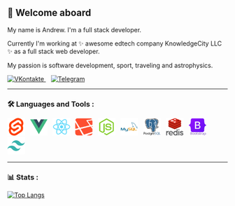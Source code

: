## 🚀 Welcome aboard

My name is Andrew. I'm a full stack developer.

Currently I'm working at ✨ awesome edtech company KnowledgeCity LLC ✨ as a full stack web developer. 

My passion is software development, sport, traveling and astrophysics.

<div id="badges" class="social-media">
  <a href="https://vk.com/depri_me" target="_blank">
    <img src="https://img.shields.io/badge/vk.com-profile-blue?style=for-the-badge&logo=vk" alt="VKontakte" title="VKontakte" />
  </a>&nbsp;&nbsp;
  <a href="https://t.me/Depri_me" target="_blank">
    <img src="https://img.shields.io/badge/telegram-message me-blue?style=for-the-badge&logo=telegram" alt="Telegram" title="Telegram" />
  </a>  
</div>

---

### 🛠️ Languages and Tools :
     
<div class="tools">
  <img src="https://github.com/devicons/devicon/blob/master/icons/svelte/svelte-original.svg" alt="Svelte.js" title="Svelte.js"  width="40" height="40" />&nbsp;&nbsp;
  <img src="https://github.com/devicons/devicon/blob/master/icons/vuejs/vuejs-original.svg" alt="Vue.js" title="Vue.js"  width="40" height="40" />&nbsp;&nbsp;
  <img src="https://github.com/devicons/devicon/blob/master/icons/react/react-original.svg" alt="React.js" title="React.js"  width="40" height="40" />&nbsp;&nbsp;
  <img src="https://github.com/devicons/devicon/blob/master/icons/laravel/laravel-plain.svg" alt="Laravel" title="Laravel"  width="40" height="40" />&nbsp;&nbsp;
  <img src="https://github.com/devicons/devicon/blob/master/icons/nodejs/nodejs-original.svg" alt="Node js" title="Node js"  width="40" height="40" />&nbsp;&nbsp;
  <img src="https://github.com/devicons/devicon/blob/master/icons/mysql/mysql-original-wordmark.svg" alt="MySQL" title="MySQL"  width="40" height="40" />&nbsp;&nbsp;
  <img src="https://github.com/devicons/devicon/blob/master/icons/postgresql/postgresql-original-wordmark.svg" alt="PostgreSql" title="PostgreSql"  width="40" height="40" />&nbsp;&nbsp;
  <img src="https://github.com/devicons/devicon/blob/master/icons/redis/redis-original-wordmark.svg" alt="Redis"  title="Redis" width="40" height="40" />&nbsp;&nbsp;
  <img src="https://github.com/devicons/devicon/blob/master/icons/bootstrap/bootstrap-original-wordmark.svg" alt="Bootstrap" title="Bootstrap" width="40" height="40" />&nbsp;&nbsp;
  <img src="https://github.com/devicons/devicon/blob/master/icons/tailwindcss/tailwindcss-plain.svg" alt="Tailwind" title="Tailwind" width="40" height="40" />
</div>

---

### 📊 Stats :

[![Top Langs](https://github-readme-stats.vercel.app/api/top-langs/?username=Deprime&layout=compact)](https://github.com/anuraghazra/github-readme-stats)
